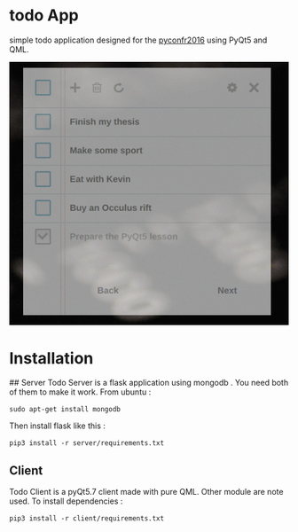 # todo App
simple todo application designed for the [pyconfr2016](https://2016.pycon.fr/) using PyQt5 and QML.

<p align="center">
  <img src="animation.gif" />
</p>


# Installation 
## Server
Todo Server is a flask application using mongodb . You need both of them to make it work. 
From ubuntu : 
	
	sudo apt-get install mongodb 

Then install flask like this : 

	pip3 install -r server/requirements.txt

## Client 
Todo Client is a pyQt5.7 client made with pure QML. Other module are note used. 
To install dependencies : 

	pip3 install -r client/requirements.txt



